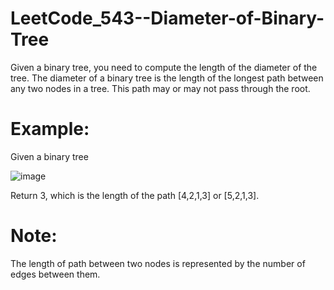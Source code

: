 # LeetCode_543--Diameter-of-Binary-Tree

Given a binary tree, you need to compute the length of the diameter of the tree. The diameter of a binary tree is the length of the longest path between any two nodes in a tree. This path may or may not pass through the root.

# Example:

Given a binary tree

![image]()

Return 3, which is the length of the path [4,2,1,3] or [5,2,1,3].

# Note: 

The length of path between two nodes is represented by the number of edges between them.
